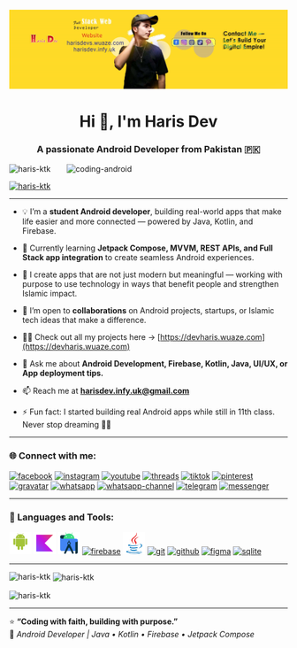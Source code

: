 ![logo](https://github.com/Haris-Ktk/Haris-Ktk/blob/main/github.jpg)

<h1 align="center">Hi 👋, I'm Haris Dev</h1>
<h3 align="center">A passionate Android Developer from Pakistan 🇵🇰</h3>

<img align="right" alt="coding-android" width="400" src="https://media.giphy.com/media/Y4ak9Ki2GZCbJxAnJD/giphy.gif">

<p align="left"> <img src="https://komarev.com/ghpvc/?username=haris-ktk&label=Profile%20views&color=0e75b6&style=flat" alt="haris-ktk" /> </p>

<p align="left"> <a href="https://github.com/ryo-ma/github-profile-trophy"><img src="https://github-profile-trophy.vercel.app/?username=haris-ktk" alt="haris-ktk" /></a> </p>

---

- 💡 I’m a **student Android developer**, building real-world apps that make life easier and more connected — powered by Java, Kotlin, and Firebase.

- 🌱 Currently learning **Jetpack Compose, MVVM, REST APIs, and Full Stack app integration** to create seamless Android experiences.

- 🚀 I create apps that are not just modern but meaningful — working with purpose to use technology in ways that benefit people and strengthen Islamic impact.

- 🤝 I’m open to **collaborations** on Android projects, startups, or Islamic tech ideas that make a difference.

- 👨‍💻 Check out all my projects here → [https://devharis.wuaze.com](https://devharis.wuaze.com)

- 💬 Ask me about **Android Development, Firebase, Kotlin, Java, UI/UX, or App deployment tips.**

- 📫 Reach me at **harisdev.infy.uk@gmail.com**

- ⚡ Fun fact: I started building real Android apps while still in 11th class. Never stop dreaming 🌙✨

---

<h3 align="left">🌐 Connect with me:</h3>
<p align="left">
  <a href="https://www.facebook.com/harisdev.infy.uk/" target="_blank"><img align="center" src="https://raw.githubusercontent.com/rahuldkjain/github-profile-readme-generator/master/src/images/icons/Social/facebook.svg" alt="facebook" height="30" width="40" /></a>
  <a href="https://instagram.com/harisdev.infy.uk" target="_blank"><img align="center" src="https://raw.githubusercontent.com/rahuldkjain/github-profile-readme-generator/master/src/images/icons/Social/instagram.svg" alt="instagram" height="30" width="40" /></a>
  <a href="https://www.youtube.com/@harisdev.infy.uk7" target="_blank"><img align="center" src="https://raw.githubusercontent.com/rahuldkjain/github-profile-readme-generator/master/src/images/icons/Social/youtube.svg" alt="youtube" height="30" width="40" /></a>
  <a href="https://threads.net/@harisdev.infy.uk" target="_blank"><img align="center" src="https://cdn.simpleicons.org/threads/000000" alt="threads" height="30" width="40" /></a>
  <a href="https://www.tiktok.com/@harisdev.infy.uk/" target="_blank"><img align="center" src="https://cdn.simpleicons.org/tiktok/000000" alt="tiktok" height="30" width="40" /></a>
  <a href="https://pinterest.com/harisdevinfyuk" target="_blank"><img align="center" src="https://cdn.simpleicons.org/pinterest/BD081C" alt="pinterest" height="30" width="40" /></a>
  <a href="https://gravatar.com/harisdevinfyuk" target="_blank"><img align="center" src="https://cdn.simpleicons.org/gravatar/000000" alt="gravatar" height="30" width="40" /></a>
  <a href="https://wa.me/923299562142" target="_blank"><img align="center" src="https://cdn.simpleicons.org/whatsapp/25D366" alt="whatsapp" height="30" width="40" /></a>
  <a href="https://whatsapp.com/channel/0029Vb5ixZYDOQIgIRREtm1N" target="_blank"><img align="center" src="https://cdn.simpleicons.org/whatsapp/128C7E" alt="whatsapp-channel" height="30" width="40" /></a>
  <a href="https://t.me/haris_dev" target="_blank"><img align="center" src="https://cdn.simpleicons.org/telegram/26A5E4" alt="telegram" height="30" width="40" /></a>
  <a href="https://m.me/harisdev.infy.uk" target="_blank"><img align="center" src="https://cdn.simpleicons.org/messenger/0078FF" alt="messenger" height="30" width="40" /></a>
</p>

---

<h3 align="left">🧰 Languages and Tools:</h3>

<p align="left">
  <a href="https://developer.android.com" target="_blank"><img src="https://raw.githubusercontent.com/devicons/devicon/master/icons/android/android-original-wordmark.svg" alt="android" width="40" height="40"/></a>
  <a href="https://kotlinlang.org" target="_blank"><img src="https://raw.githubusercontent.com/devicons/devicon/master/icons/kotlin/kotlin-original.svg" alt="kotlin" width="40" height="40"/></a>
  <a href="https://developer.android.com/studio" target="_blank"><img src="https://raw.githubusercontent.com/devicons/devicon/master/icons/androidstudio/androidstudio-original.svg" alt="android studio" width="40" height="40"/></a>
  <a href="https://firebase.google.com" target="_blank"><img src="https://www.vectorlogo.zone/logos/firebase/firebase-icon.svg" alt="firebase" width="40" height="40"/></a>
  <a href="https://www.java.com" target="_blank"><img src="https://raw.githubusercontent.com/devicons/devicon/master/icons/java/java-original.svg" alt="java" width="40" height="40"/></a>
  <a href="https://git-scm.com" target="_blank"><img src="https://www.vectorlogo.zone/logos/git-scm/git-scm-icon.svg" alt="git" width="40" height="40"/></a>
  <a href="https://github.com" target="_blank"><img src="https://www.vectorlogo.zone/logos/github/github-tile.svg" alt="github" width="40" height="40"/></a>
  <a href="https://www.figma.com" target="_blank"><img src="https://www.vectorlogo.zone/logos/figma/figma-icon.svg" alt="figma" width="40" height="40"/></a>
  <a href="https://sqlite.org" target="_blank"><img src="https://www.vectorlogo.zone/logos/sqlite/sqlite-icon.svg" alt="sqlite" width="40" height="40"/></a>
</p>

---

<p><img align="left" src="https://github-readme-stats.vercel.app/api/top-langs?username=haris-ktk&show_icons=true&locale=en&layout=compact" alt="haris-ktk" /></p>

<p>&nbsp;<img align="center" src="https://github-readme-stats.vercel.app/api?username=haris-ktk&show_icons=true&locale=en" alt="haris-ktk" /></p>

<p><img align="center" src="https://github-readme-streak-stats.herokuapp.com/?user=haris-ktk&" alt="haris-ktk" /></p>

---

⭐ **“Coding with faith, building with purpose.”**  
📱 *Android Developer | Java • Kotlin • Firebase • Jetpack Compose*  
